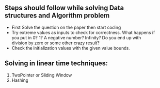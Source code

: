 ## Steps should follow while solving Data structures and Algorithm problem

- First Solve the question on the paper then start coding
- Try extreme values as inputs to check for correctness. What happens if you put in 0? 1? A negative number? Infinity? Do you end up with division by zero or some other crazy result?
- Check the initialization values with the given value bounds.

## Solving in linear time techniques:

1. TwoPointer or Sliding Window
2. Hashing
